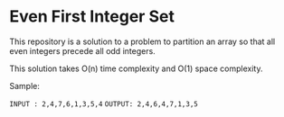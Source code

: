 # Even First Integer Set

This repository is a solution to a problem to partition an array so that all even integers precede all odd integers.

This solution takes O(n) time complexity and O(1) space complexity.

Sample:

`INPUT : 2,4,7,6,1,3,5,4`
`OUTPUT: 2,4,6,4,7,1,3,5`